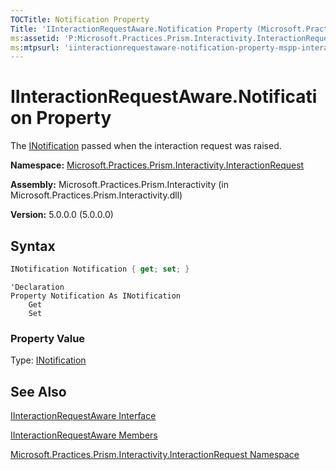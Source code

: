 ```yaml
---
TOCTitle: Notification Property
Title: 'IInteractionRequestAware.Notification Property (Microsoft.Practices.Prism.Interactivity.InteractionRequest)'
ms:assetid: 'P:Microsoft.Practices.Prism.Interactivity.InteractionRequest.IInteractionRequestAware.Notification'
ms:mtpsurl: 'iinteractionrequestaware-notification-property-mspp-interactivity-interactionrequest.md'
---
```



# IInteractionRequestAware.Notification Property

The [INotification](/patterns-practices/reference/inotification-interface-mspp-interactivity-interactionrequest) passed when the interaction request was raised.

**Namespace:** [Microsoft.Practices.Prism.Interactivity.InteractionRequest](/patterns-practices/reference/mspp-interactivity-interactionrequest-namespace)

**Assembly:** Microsoft.Practices.Prism.Interactivity (in Microsoft.Practices.Prism.Interactivity.dll)

**Version:** 5.0.0.0 (5.0.0.0)

## Syntax

```C#
INotification Notification { get; set; }
```

```VB
'Declaration
Property Notification As INotification
	Get
	Set
```

### Property Value

Type: [INotification](/patterns-practices/reference/inotification-interface-mspp-interactivity-interactionrequest)

## See Also

[IInteractionRequestAware Interface](/patterns-practices/reference/iinteractionrequestaware-interface-mspp-interactivity-interactionrequest)

[IInteractionRequestAware Members](/patterns-practices/reference/iinteractionrequestaware-members-mspp-interactivity-interactionrequest)

[Microsoft.Practices.Prism.Interactivity.InteractionRequest Namespace](/patterns-practices/reference/mspp-interactivity-interactionrequest-namespace)
